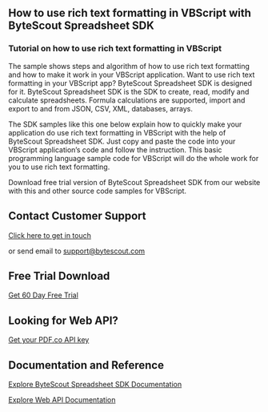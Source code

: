 ## How to use rich text formatting in VBScript with ByteScout Spreadsheet SDK

### Tutorial on how to use rich text formatting in VBScript

The sample shows steps and algorithm of how to use rich text formatting and how to make it work in your VBScript application. Want to use rich text formatting in your VBScript app? ByteScout Spreadsheet SDK is designed for it. ByteScout Spreadsheet SDK is the SDK to create, read, modify and calculate spreadsheets. Formula calculations are supported, import and export to and from JSON, CSV, XML, databases, arrays.

The SDK samples like this one below explain how to quickly make your application do use rich text formatting in VBScript with the help of ByteScout Spreadsheet SDK. Just copy and paste the code into your VBScript application’s code and follow the instruction. This basic programming language sample code for VBScript will do the whole work for you to use rich text formatting.

Download free trial version of ByteScout Spreadsheet SDK from our website with this and other source code samples for VBScript.

## Contact Customer Support

[Click here to get in touch](https://bytescout.zendesk.com/hc/en-us/requests/new?subject=ByteScout%20Spreadsheet%20SDK%20Question)

or send email to [support@bytescout.com](mailto:support@bytescout.com?subject=ByteScout%20Spreadsheet%20SDK%20Question) 

## Free Trial Download

[Get 60 Day Free Trial](https://bytescout.com/download/web-installer?utm_source=github-readme)

## Looking for Web API? 

[Get your PDF.co API key](https://pdf.co/documentation/api?utm_source=github-readme)

## Documentation and Reference

[Explore ByteScout Spreadsheet SDK Documentation](https://bytescout.com/documentation/index.html?utm_source=github-readme)

[Explore Web API Documentation](https://pdf.co/documentation/api?utm_source=github-readme)